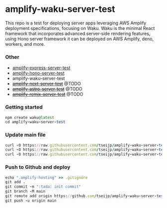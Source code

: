 # amplify-waku-server-test

This repo is a test for deploying server apps leveraging AWS Amplify deployment specifications, focusing on Waku. Waku is the minimal React framework that incorporates advanced server-side rendering features, using Hono server framework it can be deployed on AWS Amplify, deno, workers, and more.

### Other

- [amplify-express-server-test](https://github.com/tseijp/amplify-express-server-test)
- [amplify-hono-server-test](https://github.com/tseijp/amplify-hono-server-test)
- amplify-waku-server-test
- ~~[amplify-next-server-test](https://github.com/tseijp/amplify-next-server-test)~~ @TODO
- ~~[amplify-astro-server-test](https://github.com/tseijp/amplify-astro-server-test)~~ @TODO
- ~~[amplify-remix-server-test](https://github.com/tseijp/amplify-remix-server-test)~~ @TODO

### Getting started

```ruby
npm create waku@latest
cd amplify-waku-server-test
```

### Update main file

```ruby
curl -O https://raw.githubusercontent.com/tseijp/amplify-waku-server-test/refs/heads/main/startServer.mjs
curl -O https://raw.githubusercontent.com/tseijp/amplify-waku-server-test/refs/heads/main/deploy-manifest.json
curl -O https://raw.githubusercontent.com/tseijp/amplify-waku-server-test/refs/heads/main/amplify.yml
```

### Push to Github and deploy

```ruby
echo ".amplify-hosting" >> .gitignore
git add .
git commit -m ":tada: init commit"
git branch -M main
git remote add origin https://github.com/tseijp/amplify-waku-server-test.git
git push -u origin main
```
